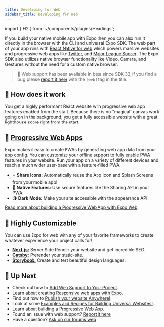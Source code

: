 ```yaml
---
title: Developing for Web
sidebar_title: Developing for Web
---
```


import { H2 } from '~/components/plugins/Headings';

If you build your native mobile app with Expo then you can also run it directly in the browser with the CLI and universal Expo SDK. The web part of your app runs with [React Native for web](https://github.com/necolas/react-native-web) which powers massive websites and progressive web apps like [Twitter](https://mobile.twitter.com/), and [Major League Soccer](https://matchcenter.mlssoccer.com/). The Expo SDK also utilizes native browser functionality like Video, Camera, and Gestures without the need for a custom native browser.

> 🚨 Web support has been available in beta since SDK 33, if you find a bug please [report it here](https://github.com/expo/expo/issues) with the `[web]` tag in the title.

## 🔎 How does it work

You get a highly performant React website with progressive web app features enabled from the start. Because there is no "magical" canvas work going on in the background, you get a fully accessible website with a great lighthouse score right from the start.

<H2 sidebarTitle="📱 Progressive Web Apps">
📱 
<a href="https://developers.google.com/web/progressive-web-apps/">
Progressive Web Apps
</a>
</H2>

Expo makes it easy to create PWAs by generating web app data from your app config. You can customize your offline support to fully enable PWA features in your website. Run your app on a variety of different devices and reach a much wider user-base with a feature-filled PWA.

- ⭐️ **Share Icons:** Automatically reuse the App Icon and Splash Screens from your mobile app!
- 💬 **Native Features:** Use secure features like the Sharing API in your PWA.
- 🌗 **Dark Mode:** Make your site accessible with the appearance API.

[Read more about building a Progressive Web App with Expo Web](../../guides/progressive-web-apps/).

<!-- - Password Sharing: Expo can automatically link your native app to your website with tools like Apple App-site Association which means your users can sign-in on one platform and auto-fill on another. -->

## 🎨 Highly Customizable

You can use Expo for web with any of your favorite frameworks to create whatever experience your project calls for!

- [**Next.js:**](https://dev.to/evanbacon/next-js-expo-and-react-native-for-web-3kd9) Server Side Render your website and get incredible SEO.
- [**Gatsby:**](https://dev.to/evanbacon/gatsby-react-native-for-web-expo-2kgc) Prerender your static-site.
- [**Storybook:**](https://github.com/expo/examples/tree/master/with-storybook) Create and test beautiful design languages.

## 🏁 Up Next

- Check out how to [Add Web Support to Your Project](../../guides/running-in-the-browser/#adding-web-support-to-expo-projects).
- Learn about creating [Responsive web apps with Expo](https://blog.expo.io/media-queries-with-react-native-for-ios-android-and-web-e0b73ed5777b).
- Find out how to [Publish your website Anywhere!](../../distribution/publishing-websites/).
- Look at some [Examples and Recipes for Building Universal Websites!](https://github.com/expo/examples).
- Learn about building a [Progressive Web App](../../guides/progressive-web-apps/).
- Found an issue with web support? [Report it here](https://github.com/expo/expo/issues)
- Have a question? [Ask on our forums web](https://forums.expo.io/c/expo-web)
